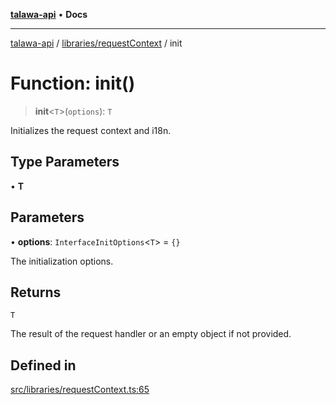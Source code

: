 [**talawa-api**](../../../README.md) • **Docs**

***

[talawa-api](../../../modules.md) / [libraries/requestContext](../README.md) / init

# Function: init()

> **init**\<`T`\>(`options`): `T`

Initializes the request context and i18n.

## Type Parameters

• **T**

## Parameters

• **options**: `InterfaceInitOptions`\<`T`\> = `{}`

The initialization options.

## Returns

`T`

The result of the request handler or an empty object if not provided.

## Defined in

[src/libraries/requestContext.ts:65](https://github.com/PalisadoesFoundation/talawa-api/blob/fe65d855b3d1e3e4af621340e7e8bfa0325634c1/src/libraries/requestContext.ts#L65)
